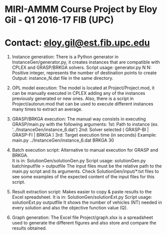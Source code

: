 # MIRI-AMMM Course Project by Eloy Gil - Q1 2016-17 FIB (UPC)
# Contact: eloy.gil@est.fib.upc.edu

1. Instance generation: There is a Python generator in InstanceGen/generator.py, 
it creates instances that are compatible with CPLEX and GRASP/BRKGA solvers. 
Script usage: generator.py N N: Positive integer, represents the number of 
destination points to create Output: instance_N.dat file in the same directory. 
 
2. OPL model execution: The model is located at Project/Project.mod, it can be 
manually executed in CPLEX adding any of the instances previously generated or 
new ones. Also, there is a script in Project/autorun.mod that can be used to 
execute different instances many times to extract an average. 
 
3. GRASP/BRKGA execution: The manual way consists in executing GRASP/main.py 
with the following arguments: 
	1st: Path to instance (ex. '../InstanceGen/instance_6.dat') 
	2nd: Solver selected ( GRASP-BI | GRASP-FI | BRKGA ) 
	3rd: Target execution time (in seconds) 
Example: main.py ../InstanceGen/instance_6.dat BRKGA 30 
 
4. Batch execution script: Alternative to manual execution for GRASP and BRKGA.  
It is in: SolutionGen/solutionGen.py 
Script usage: solutionGen.py batchinputfile > outputfile 
The input files must be the relative path to the main.py script and its 
arguments. Check SolutionGen/input/*.txt files to see some examples of the 
expected content of the input files for this script.  
 
5. Result extraction script: Makes easier to copy & paste results to the Excel 
spreadsheet. It is in: SolutionGen/solutionExt.py 
Script usage: solutionExt.py outputfile It shows the number of vehicles (NT) 
needed in every solution and also the objective function value (Q). 
 
6. Graph generation: The Excel file Project/graph.xlsx is a spreadsheet used to 
generate the different figures and also store and compare the results obtained.  